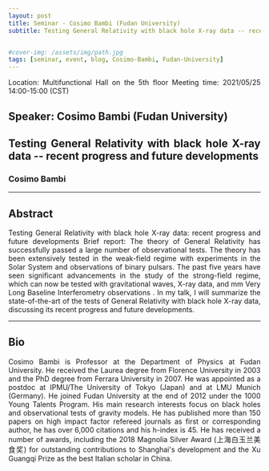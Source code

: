 ```yaml
---
layout: post
title: Seminar - Cosimo Bambi (Fudan University)
subtitle: Testing General Relativity with black hole X-ray data -- recent progress and future developments


#cover-img: /assets/img/path.jpg
tags: [seminar, event, blog, Cosimo-Bambi, Fudan-University]
---
```


<style>
body {
text-align: justify}
</style>

Location: Multifunctional Hall on the 5th floor
Meeting time: 2021/05/25 14:00-15:00 (CST)

## Speaker: Cosimo Bambi (Fudan University)

## Testing General Relativity with black hole X-ray data -- recent progress and future developments

### Cosimo Bambi

______________________________

## Abstract

Testing General Relativity with black hole X-ray data: recent progress and future developments Brief report: The theory of General Relativity has successfully passed a large number of observational tests. The theory has been extensively tested in the weak-field regime with experiments in the Solar System and observations of binary pulsars. The past five years have seen significant advancements in the study of the strong-field regime, which can now be tested with gravitational waves, X-ray data, and mm Very Long Baseline Interferometry observations . In my talk, I will summarize the state-of-the-art of the tests of General Relativity with black hole X-ray data, discussing its recent progress and future developments.
______________________________

## Bio

Cosimo Bambi is Professor at the Department of Physics at Fudan University. He received the Laurea degree from Florence University in 2003 and the PhD degree from Ferrara University in 2007. He was appointed as a postdoc at IPMU/The University of Tokyo (Japan) and at LMU Munich (Germany). He joined Fudan University at the end of 2012 under the 1000 Young Talents Program. His main research interests focus on black holes and observational tests of gravity models. He has published more than 150 papers on high impact factor refereed journals as first or corresponding author, he has over 6,000 citations and his h-index is 45. He has received a number of awards, including the 2018 Magnolia Silver Award (上海白玉兰美食奖) for outstanding contributions to Shanghai's development and the Xu Guangqi Prize as the best Italian scholar in China.